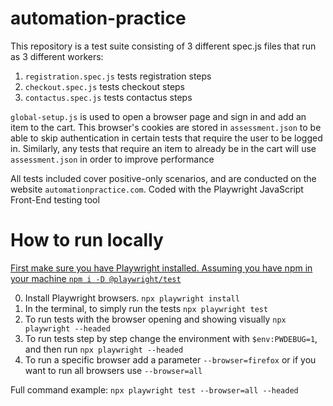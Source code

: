 # automation-practice
This repository is a test suite consisting of 3 different spec.js files that run as 3 different workers:

1. `registration.spec.js` tests registration steps
2. `checkout.spec.js` tests checkout steps
3. `contactus.spec.js` tests contactus steps

`global-setup.js` is used to open a browser page and sign in and add an item to the cart. This browser's cookies are stored in `assessment.json` to be able to skip authentication in certain tests that require the user to be logged in. Similarly, any tests that require an item to already be in the cart will use `assessment.json` in order to improve performance

All tests included cover positive-only scenarios, and are conducted on the website `automationpractice.com`.
Coded with the Playwright JavaScript Front-End testing tool

# How to run locally

[First make sure you have Playwright installed. Assuming you have npm in your machine `npm i -D @playwright/test`](https://playwright.dev/docs/intro#installation)

0. Install Playwright browsers. `npx playwright install`
1. In the terminal, to simply run the tests `npx playwright test`
2. To run tests with the browser opening and showing visually `npx playwright --headed`
3. To run tests step by step change the environment with `$env:PWDEBUG=1`, and then run `npx playwright --headed`
4. To run a specific browser add a parameter `--browser=firefox` or if you want to run all browsers use `--browser=all`

Full command example:
`npx playwright test --browser=all --headed`
